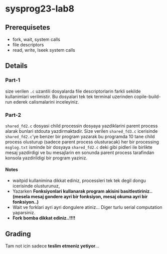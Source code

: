 # sysprog23-lab8
## Prerequisetes
- fork, wait, system calls
- file descriptors
- read, write, lseek system calls
## Details
### Part-1
size verilen ``.c`` uzantili dosyalarda file descriptorlarin farkli sekilde kullanimlari verilmistir. Bu dosyalari tek tek terminal uzerinden copile-build-run ederek calismalarini inceleyiniz.
### Part-2
``shared_fd2.c`` dosyasi child processin dosyaya yazdiklarini parent process alarak bunlari stdouta yazdirmaktadir.
Size verilen ``shared_fd3.c`` icerisinde ``shared_fd2.c``'ye benzer bir program yazarak bu programda 10 tane child process olusturup (sadece parent process olusturacak) her bir processing ``msglog.txt`` isminde bir dosyaya ``shared_fd2.c`` deki gibi pidleri ile birlikte mesaj yazdirdigi ve bu mesajlarin en sonunda parent process tarafindan konsola yazdirildigi bir program yaziniz.

#### Notes
- waitpid kullanimina dikkat ediniz, processleri tek tek degil dongu icerisinde olusturunuz, 
- Yazarken **Fonksiyonlari kullanarak program akisini basitlestiriniz..(mesela mesaj gondere ayri bir fonksiyon, mesaj okuma ayri bir fonksiyon..)**
- Wait ve forklari ayri ayri dongulere atiniz... Diger turlu serial computation yaparsiniz.
- **Fork bomba dikkat ediniz..!!!!**

## Grading
Tam not icin sadece **teslim etmeniz yetiyor**...
